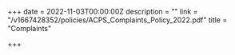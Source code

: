 +++
date = 2022-11-03T00:00:00Z
description = ""
link = "/v1667428352/policies/ACPS_Complaints_Policy_2022.pdf"
title = "Complaints"

+++
